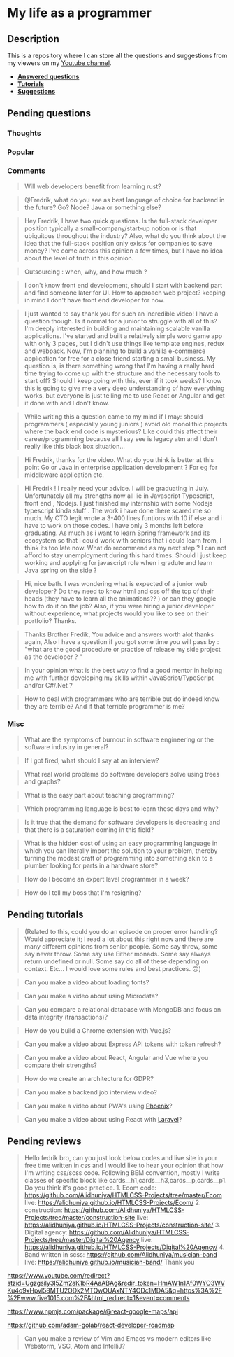 # My life as a programmer

## Description

This is a repository where I can store all the 
questions and suggestions from my viewers on my [Youtube channel](https://www.youtube.com/user/Fidde12345).

* **[Answered questions](https://www.youtube.com/playlist?list=PLBAZWBMYeVYjXogYQDd1rwVI0c5YoioqU)**
* **[Tutorials](./tutorials.md)**
* **[Suggestions](./suggestions.md)**

## Pending questions

### Thoughts

### Popular

### Comments

> Will web developers benefit from learning rust?

> @Fredrik, what do you see as best language of choice for backend in the future? Go? Node? Java or something else?

> Hey Fredrik, I have two quick questions.  Is the full-stack developer position typically a small-company/start-up notion or is that ubiquitous throughout the industry?  Also, what do you think about the idea that the full-stack position only exists for companies to save money?  I've come across this opinion a few times, but I have no idea about the level of truth in this opinion.

> Outsourcing : when, why, and how much ?

> I don't know front end development, should I start with backend part and find someone later for UI. How to approach web project? keeping in mind I don't have front end developer for now.

> I just wanted to say thank you for such an incredible video! I have a question though. Is it normal for a junior to struggle with all of this? I'm deeply interested in building and maintaining scalable vanilla applications. I've started and built a relatively simple word game app with only 3 pages, but I didn't use things like template engines, redux and webpack. Now, I'm planning to build a vanilla e-commerce application for free for a close friend starting a small business. My question is, is there something wrong that I'm having a really hard time trying to come up with the structure and the necessary tools to start off? Should I keep going with this, even if it took weeks? I know this is going to give me a very deep understanding of how everything works, but everyone is just telling me to use React or Angular and get it done with and I don't know.

> While writing this a question came to my mind if I may: should programmers ( especially young juniors ) avoid old monolithic projects where the back end code is mysterious? Like could this affect their career/programming because all I say see is legacy atm and I don’t really like this black box situation... 

> Hi Fredrik, thanks for the video. What do you think  is better at this point Go or Java in enterprise application development ? For eg  for middleware application etc.

> Hi Fredrik ! I really need your advice. I will be graduating in July. Unfortunately all my strengths now all lie in Javascript Typescript, front end , Nodejs. I just finished my internship with some Nodejs typescript kinda stuff . The work i have done there scared me so much. My CTO legit wrote a 3-400 lines funtions with 10 if else and i have to work on those codes. I have only 3 months left before graduating. As much as i want to learn Spring framework and its ecosystem so that i could work with seniors that i could learn from, I think its too late now. What do recommend as my next step ? I can not afford to stay unemployment during this hard times. Should I just keep working and applying for javascript role when i gradute and learn Java spring on the side ?

> Hi, nice bath. I was wondering what is expected of a junior web developer? Do they need to know html and css off the top of their heads (they have to learn all the animations?? ) or can they google how to do it on the job? Also, if you were hiring a junior developer without experience, what projects would you like to see on their portfolio? Thanks.

> Thanks Brother Fredik, You advice and answers worth alot  thanks again, Also I have a question if you got some time you will pass by  : "what are the good procedure or practise of release my side project as the developer ? "

> In your opinion what is the best way to find a good mentor in helping me with further developing my skills within JavaScript/TypeScript and/or C#/.Net ?

> How to deal with programmers who are terrible but do indeed know they are terrible? And if that terrible programmer is me?

### Misc

> What are the symptoms of burnout in software engineering or the software industry in general?

> If I got fired, what should I say at an interview?

> What real world problems do software developers solve using trees and graphs?

> What is the easy part about teaching programming?

> Which programming language is best to learn these days and why?

> Is it true that the demand for software developers is decreasing and that there is a saturation coming in this field?

> What is the hidden cost of using an easy programming language in which you can literally import the solution to your problem, thereby turning the modest craft of programming into something akin to a plumber looking for parts in a hardware store?

> How do I become an expert level programmer in a week?

> How do I tell my boss that I'm resigning?

## Pending tutorials

> (Related to this, could you do an episode on proper error handling? Would appreciate it; I read a lot about this right now and there are many different opinions from senior people. Some say throw, some say never throw. Some say use Either monads. Some say always return undefined or null. Some say do all of these depending on context. Etc... I would love some rules and best practices. 🙃)

> Can you make a video about loading fonts?

> Can you make a video about using Microdata?

> Can you compare a relational database with MongoDB and focus on data integrity (transactions)?

> How do you build a Chrome extension with Vue.js?

> Can you make a video about Express API tokens with token refresh?

> Can you make a video about React, Angular and Vue where you compare their strengths?

> How do we create an architecture for GDPR?

> Can you make a backend job interview video?

> Can you make a video about PWA's using [Phoenix](http://phoenixframework.org)?

> Can you make a video about using React with [Laravel](https://laravel.com/)?

## Pending reviews

> Hello fedrik bro, can you just look below codes and live site in your free time written in css  and I would like to hear your opinion that how I'm writing css/scss code. Following BEM convention, mostly I write classes of specific block like cards__h1,cards__h3,cards__p,cards__p1. Do you think it's good practice. 1. Ecom code: https://github.com/Alidhuniya/HTMLCSS-Projects/tree/master/Ecom live: https://alidhuniya.github.io/HTMLCSS-Projects/Ecom/ 2. construction: https://github.com/Alidhuniya/HTMLCSS-Projects/tree/master/construction-site live:  https://alidhuniya.github.io/HTMLCSS-Projects/construction-site/ 3. Digital agency: https://github.com/Alidhuniya/HTMLCSS-Projects/tree/master/Digital%20Agency live:  https://alidhuniya.github.io/HTMLCSS-Projects/Digital%20Agency/ 4. Band written in scss:  https://github.com/Alidhuniya/musician-band live:  https://alidhuniya.github.io/musician-band/ Thank you

https://www.youtube.com/redirect?stzid=Ugzgsily3I5Zm2aK1bR4AaABAg&redir_token=HmAW1n1Af0WYO3WVKu4o9xHpvl58MTU2ODk2MTQwOUAxNTY4ODc1MDA5&q=https%3A%2F%2Fwww.five1015.com%2F&html_redirect=1&event=comments

https://www.npmjs.com/package/@react-google-maps/api

https://github.com/adam-golab/react-developer-roadmap

> Can you make a review of Vim and Emacs vs modern editors like Webstorm, VSC, Atom and IntelliJ?
